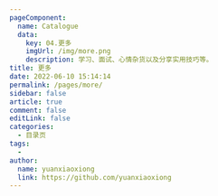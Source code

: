 ```yaml
---
pageComponent:
  name: Catalogue
  data:
    key: 04.更多
    imgUrl: /img/more.png
    description: 学习、面试、心情杂货以及分享实用技巧等。
title: 更多
date: 2022-06-10 15:14:14
permalink: /pages/more/
sidebar: false
article: true
comment: false
editLink: false
categories:
  - 目录页
tags:
  - 
author: 
  name: yuanxiaoxiong
  link: https://github.com/yuanxiaoxiong
---
```

